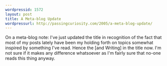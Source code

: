 ```yaml
--- 
wordpressid: 1572
layout: post
title: A Meta-blog Update
wordpressurl: http://passingcuriosity.com/2005/a-meta-blog-update/
---
```

On a meta-blog note: I've just updated the title in recognition of the fact that most of my posts lately have been my holding forth on topics somewhat inspired by something I've read. Hence the [and Writing] in the title now. I'm not sure if it makes any difference whatsoever as I'm fairly sure that no-one reads this thing anyway.
